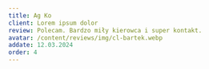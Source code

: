 ```yaml
---
title: Ag Ko
client: Lorem ipsum dolor
review: Polecam. Bardzo miły kierowca i super kontakt.
avatar: /content/reviews/img/cl-bartek.webp
addate: 12.03.2024
order: 4
---
```

